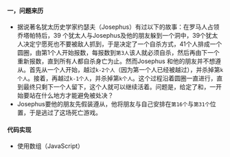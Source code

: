 #### 一，问题来历
- 据说著名犹太历史学家约瑟夫（Josephus）有过以下的故事：在罗马人占领乔塔帕特后，39 个犹太人与Josephus及他的朋友躲到一个洞中，39个犹太人决定宁愿死也不要被敌人抓到，于是决定了一个自杀方式，41个人排成一个圆圈，由第1个人开始报数，每报数到`第3人`该人就必须自杀，然后再由下一个重新报数，直到所有人都自杀身亡为止。然而Josephus 和他的朋友并不想遵从。首先从一个人开始，越过`k-2个人`（因为第一个人已经被越过），并杀掉第`k个人`。接着，再越过`k-1个人`，并杀掉第`k个人`。这个过程沿着圆圈一直进行，直到最终只剩下一个人留下，这个人就可以继续活着。问题是，给定了和，一开始要站在什么地方才能避免被处决？
- Josephus要他的朋友先假装遵从，他将朋友与自己安排在`第16个`与`第31个`位置，于是逃过了这场死亡游戏。

#### 代码实现
- 使用数组（JavaScript）
